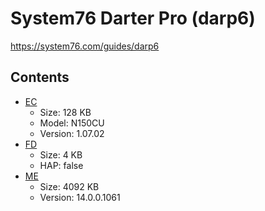 # System76 Darter Pro (darp6)

https://system76.com/guides/darp6

## Contents

- [EC](./ec.rom)
  - Size: 128 KB
  - Model: N150CU
  - Version: 1.07.02
- [FD](./fd.rom)
  - Size: 4 KB
  - HAP: false
- [ME](./me.rom)
  - Size: 4092 KB
  - Version: 14.0.0.1061
